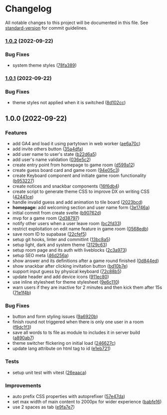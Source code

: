 # Changelog

All notable changes to this project will be documented in this file. See [standard-version](https://github.com/conventional-changelog/standard-version) for commit guidelines.

### [1.0.2](https://github.com/RofiSyahrul/katlaisasi/compare/v1.0.1...v1.0.2) (2022-09-22)


### Bug Fixes

* system theme styles ([78fa389](https://github.com/RofiSyahrul/katlaisasi/commit/78fa389210f3ce5f21b9557993c127f88084c0ae))

### [1.0.1](https://github.com/RofiSyahrul/katlaisasi/compare/v1.0.0...v1.0.1) (2022-09-22)


### Bug Fixes

* theme styles not applied when it is switched ([8d102cc](https://github.com/RofiSyahrul/katlaisasi/commit/8d102cca76e064ac727b6549c8d2e3f9c5c91a29))

## 1.0.0 (2022-09-22)


### Features

* add GA4 and load it using partytown in web worker ([ae6a70c](https://github.com/RofiSyahrul/katlaisasi/commit/ae6a70c5e7b14f83dd80d9cf2a44fa4aacc8c1f4))
* add invite others button ([35a4dfa](https://github.com/RofiSyahrul/katlaisasi/commit/35a4dfa29ac8052305d81b5853ee887d4b33a7fe))
* add user name to user's state ([b22d6a5](https://github.com/RofiSyahrul/katlaisasi/commit/b22d6a52c356dc8f6d1af26591406392f1b090be))
* add user's name validation ([036e5c2](https://github.com/RofiSyahrul/katlaisasi/commit/036e5c20a30cd0520ef53a1f12217ff522d92dfa))
* create entry point from homepage to game room ([d599a12](https://github.com/RofiSyahrul/katlaisasi/commit/d599a12e51bd50c45ea1d883b5d82d2082364315))
* create guess board card and game room ([94e05c3](https://github.com/RofiSyahrul/katlaisasi/commit/94e05c31ded251c66b3f1314e3b9d0c1a2b23d7b))
* create Keyboard component and initiate game room functionality ([b953227](https://github.com/RofiSyahrul/katlaisasi/commit/b953227edeffd65232502472043418af70283246))
* create notices and snackbar components ([16f6db4](https://github.com/RofiSyahrul/katlaisasi/commit/16f6db4d5d1a3f15f44307656dc56f4dd075e9c4))
* create script to generate theme CSS to improve DX on writing CSS ([42441ce](https://github.com/RofiSyahrul/katlaisasi/commit/42441cef4ee2108f8aa1edd2e5aa73d15211e642))
* handle invalid guess and add animation to tile board ([2023bcd](https://github.com/RofiSyahrul/katlaisasi/commit/2023bcdbe9f2a6e06eb00baa53a8d73cf64db427))
* **homepage:** add welcoming section and user name form ([3e1746a](https://github.com/RofiSyahrul/katlaisasi/commit/3e1746a122e38a56a9fee9af0cbd99d14a1fb72d))
* initial commit from create svelte ([b90762d](https://github.com/RofiSyahrul/katlaisasi/commit/b90762df6249fae77123b8a441ea6ef24bfd968d))
* mvp for a game room ([2d38797](https://github.com/RofiSyahrul/katlaisasi/commit/2d38797d6c7bc6be069e95cdbcc410079ec56040))
* notify other users when a user leave room ([bc2fd33](https://github.com/RofiSyahrul/katlaisasi/commit/bc2fd33bb5b304675595b6fe6c1f099955b3506a))
* restrict exploitation on edit name feature in game room ([0568edb](https://github.com/RofiSyahrul/katlaisasi/commit/0568edbf476e16deccfa0f9ed005974c43ff24bc))
* save room ID to supabase ([22cfef5](https://github.com/RofiSyahrul/katlaisasi/commit/22cfef5f6bf0bda0ed26d3a74383a5c6103eb940))
* setup git hooks, linter and commitlint ([13bc8a5](https://github.com/RofiSyahrul/katlaisasi/commit/13bc8a55261fc11fdae33578f31fe26e9b73c451))
* setup light, dark and system theme ([3129c63](https://github.com/RofiSyahrul/katlaisasi/commit/3129c63c81b8c145d94c55d36f4f68e8e31c5409))
* setup room page and its auth with liveblocks ([2c3a973](https://github.com/RofiSyahrul/katlaisasi/commit/2c3a9734afcb03bbed22a3e9a432f181465e60bd))
* setup SEO meta ([46d256a](https://github.com/RofiSyahrul/katlaisasi/commit/46d256a4b2c7a29c51cb1214d49c0f8b7a170493))
* show answer and its definitions after a game round finished ([0d844ed](https://github.com/RofiSyahrul/katlaisasi/commit/0d844ed014f667e10c890b2be70013369b7a6a89))
* show snackbar after clicking invitation button ([bd10b7e](https://github.com/RofiSyahrul/katlaisasi/commit/bd10b7e82fb64f76ebec6dd294a5175f25af5321))
* support input guess by physical keyboard ([72c88b5](https://github.com/RofiSyahrul/katlaisasi/commit/72c88b57f15f3755d6d2b3ed3acb817f626e984e))
* update header and add device icons ([911ec80](https://github.com/RofiSyahrul/katlaisasi/commit/911ec8069fb5b15c82e60107410ce97f42c25fad))
* use inline stylesheet for theme stylesheet ([9e6c110](https://github.com/RofiSyahrul/katlaisasi/commit/9e6c110d320c21c0b5317e30fe20afb898b0f7e4))
* warn users if they are inactive for 2 minutes and then kick them after 15s ([71e1f4b](https://github.com/RofiSyahrul/katlaisasi/commit/71e1f4bb773a3ea1d6cb9129658c4f343ee16b19))


### Bug Fixes

* button and form styling issues ([9a6920b](https://github.com/RofiSyahrul/katlaisasi/commit/9a6920bef74ec50db10ecf4e798f1588be1f6640))
* finish round not triggered when there is only one user in a room ([f9dc1f3](https://github.com/RofiSyahrul/katlaisasi/commit/f9dc1f33df904bafdc35b81a9c6a91ae7e2fb34e))
* save all words to ts file as module to includes it in server build ([a890ab7](https://github.com/RofiSyahrul/katlaisasi/commit/a890ab71c54caa3ed4d260654175a18a9a971496))
* theme switcher flickering on initial load ([246627c](https://github.com/RofiSyahrul/katlaisasi/commit/246627c0f97bffc85316acbb69fb6e324726c862))
* update lang attribute on html tag to id ([e1eb721](https://github.com/RofiSyahrul/katlaisasi/commit/e1eb72104ca221a08667ae80a7e809cd9675ad30))


### Tests

* setup unit test with vitest ([26eaaca](https://github.com/RofiSyahrul/katlaisasi/commit/26eaaca1b6463c0dc160fcaecdcbba669dcbacf5))


### Improvements

* auto prefix CSS properties with autoprefixer ([57e47da](https://github.com/RofiSyahrul/katlaisasi/commit/57e47da598aa8c7dc8182b536f6cff4b9f6d0188))
* set max width of main content to 2000px for wider experience ([babfe16](https://github.com/RofiSyahrul/katlaisasi/commit/babfe16ded32e9db6b283f959426c3d7ac365574))
* use 2 spaces as tab ([e9fa7e7](https://github.com/RofiSyahrul/katlaisasi/commit/e9fa7e7bf4b531a01672f125dd8f27357003947f))
